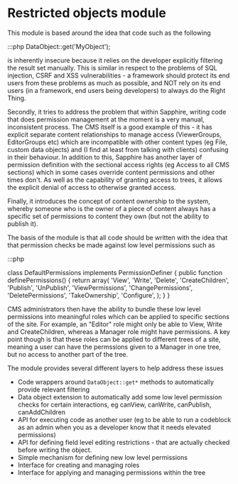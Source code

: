 
# Restricted objects module


This module is based around the idea that code such as the following

:::php
	DataObject::get('MyObject');


is inherently insecure because it relies on the developer explicitly
filtering the result set manually. This is similar in respect to the problems
of SQL injection, CSRF and XSS vulnerabilities - a framework should protect
its end users from these problems as much as possible, and NOT rely on 
its end users (in a framework, end users being developers) to always do the 
Right Thing. 

Secondly, it tries to address the problem that within Sapphire, writing code 
that does permission management at the moment is a very manual, inconsistent 
process. The CMS itself is a good example of this - it has explicit separate 
content relationships to manage access (ViewerGroups, EditorGroups etc) which
are incompatible with other content types (eg File, custom data objects) and
(I find at least from talking with clients) confusing in their behaviour. In
addition to this, Sapphire has another layer of permission definition with the
sectional access rights (eg Access to all CMS sections) which in some cases
override content permissions and other times don't. As well as the capability
of granting access to trees, it allows the explicit denial of access to 
otherwise granted access. 

Finally, it introduces the concept of content ownership to the system, whereby
someone who is the owner of a piece of content always has a specific set of
permissions to content they own (but not the ability to publish it). 

The basis of the module is that all code should be written with the idea that
that permission checks be made against low level permissions such as

:::php 

class DefaultPermissions implements PermissionDefiner {
	public function definePermissions() {
		return array(
			'View',
			'Write',
			'Delete',
			'CreateChildren',
			'Publish',
			'UnPublish',
			'ViewPermissions',
			'ChangePermissions',
			'DeletePermissions',
			'TakeOwnership',
			'Configure',
		);
	}
}

CMS administrators then have the ability to bundle these low level permissions 
into meaningful roles which can be applied to specific sections of the site.
For example, an "Editor" role might only be able to View, Write and 
CreateChildren, whereas a Manager role might have permissions. A key point
though is that these roles can be applied to different trees of a site, meaning
a user can have the permssions given to a Manager in one tree, but no access
to another part of the tree. 


The module provides several different layers to help address these issues

* Code wrappers around `DataObject::get*` methods to automatically provide
  relevant filtering
* Data object extension to automatically add some low level permission checks
  for certain interactions, eg canView, canWrite, canPublish, canAddChildren
* API for executing code as another user (eg to be able to run a codeblock as
  an admin when you as a developer know that it needs elevated permissions)
* API for defining field level editing restrictions - that are actually
  checked before writing the object.
* Simple mechanism for defining new low level permissions
* Interface for creating and managing roles
* Interface for applying and managing permissions within the tree

